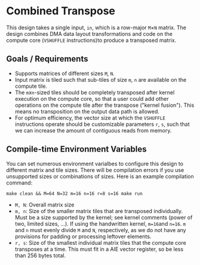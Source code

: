 <!---//===- README.md -----------------------------------------*- Markdown -*-===//
//
// This file is licensed under the Apache License v2.0 with LLVM Exceptions.
// See https://llvm.org/LICENSE.txt for license information.
// SPDX-License-Identifier: Apache-2.0 WITH LLVM-exception
//
// Copyright (C) 2025, Advanced Micro Devices, Inc.
// 
//===----------------------------------------------------------------------===//-->

# Combined Transpose

This design takes a single input, `in`, which is a row-major `M`&times;`N` matrix.
The design combines DMA data layout transformations and code on the compute core
(`VSHUFFLE` instructions)to produce a transposed matrix.

## Goals / Requirements

* Supports matrices of different sizes `M`, `N`.
* Input matrix is tiled such that sub-tiles of size `m`, `n` are available on 
  the compute tile.
* The `m`x`n`-sized tiles should be completely transposed after kernel
  execution on the compute core, so that a user could add other operations on
  the compute tile after the transpose ("kernel fusion"). This means no
  transposition on the output data path is allowed.
* For optimum efficiency, the vector size at which the `VSHUFFLE` instructions
  operate should be customizable parameters `r`, `s`, such that we can
  increase the amount of contiguous reads from memory.

## Compile-time Environment Variables

You can set numerous environment varialbes to configure this design to different
matrix and tile sizes. There will be compilation errors if you use unsupported
sizes or combinations of sizes. Here is an example compilation command:

```
make clean && M=64 N=32 m=16 n=16 r=8 s=16 make run
```

 * `M, N`: Overall matrix size
 * `m, n`: Size of the smaller matrix tiles that are transposed individually.
   Must be a size supported by the kernel; see kernel comments
   (power of two, limited sizes, ...).
   If using the handwritten kernel, `m=16`and `n=16`.
   `m` and `n` must evenly divide `M` and `N`, respectively, as we do not have
   any provisions for padding or processing leftover elements.
 * `r, s`: Size of the smallest individual matrix tiles that the compute core
   transposes at a time. This must fit in a AIE vector register, so be less
   than 256 bytes total.
